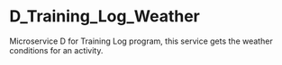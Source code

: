 # D_Training_Log_Weather
Microservice D for Training Log program, this service gets the weather conditions for an activity.
